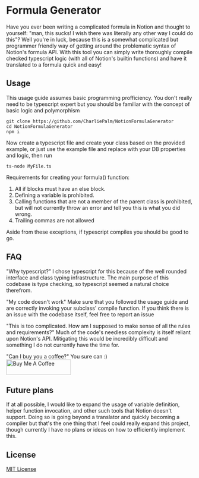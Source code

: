 # Formula Generator

Have you ever been writing a complicated formula in Notion and thought to yourself: "man, this sucks! I wish there was literally any other way I could do this"?
Well you're in luck, because this is a somewhat complicated but programmer friendly way of getting around the problematic syntax of Notion's formula API.
With this tool you can simply write thoroughly compile checked typescript logic (with all of Notion's builtin functions) and have it translated to a formula quick and easy!

## Usage

This usage guide assumes basic programming profficiency. You don't really need to be typescript expert but you should be familiar with the concept of basic logic and polymorphism

    git clone https://github.com/CharliePalm/NotionFormulaGenerator
    cd NotionFormulaGenerator
    npm i
Now create a typescript file and create your class based on the provided example, or just use the example file and replace with your DB properties and logic, then run
    
    ts-node MyFile.ts

Requirements for creating your formula() function:

1. All if blocks must have an else block.
2. Defining a variable is prohibited.
3. Calling functions that are not a member of the parent class is prohibited, but will not currently throw an error and tell you this is what you did wrong.
3. Trailing commas are not allowed

Aside from these exceptions, if typescript compiles you should be good to go.

## FAQ

"Why typescript?"
I chose typescript for this because of the well rounded interface and class typing infrastructure. The main purpose of this codebase is type checking, so typescript seemed a natural choice therefrom.

"My code doesn't work"
Make sure that you followed the usage guide and are correctly invoking your subclass' compile function. If you think there is an issue with the codebase itself, feel free to report an issue

"This is too complicated. How am I supposed to make sense of all the rules and requirements?"
Much of the code's needless complexity is itself reliant upon Notion's API. Mitigating this would be incredibly difficult and something I do not currently have the time for.

"Can I buy you a coffee?"
You sure can :)\
<a href="https://www.buymeacoffee.com/charliepalm" target="_blank"><img src="https://cdn.buymeacoffee.com/buttons/default-orange.png" alt="Buy Me A Coffee" height="41" width="174"></a>

## Future plans

If at all possible, I would like to expand the usage of variable definition, helper function invocation, and other such tools that Notion doesn't support. 
Doing so is going beyond a translator and quickly becoming a compiler but that's the one thing that I feel could really expand this project, though currently I have no plans or ideas on how to efficiently implement this.

## License
[MIT License](https://opensource.org/licenses/MIT) 
